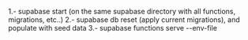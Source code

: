 1.- supabase start (on the same supabase directory with all functions, migrations, etc..)
2.- supabase db reset (apply current migrations), and populate with seed data
3.- supabase functions serve --env-file <path-to-env-file>

